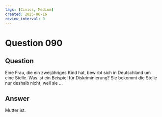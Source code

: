 ```yaml
---
tags: [Civics, Medium]
created: 2025-06-16
review_interval: 0
---
```


# Question 090

## Question

Eine Frau, die ein zweijähriges Kind hat, bewirbt sich in Deutschland um eine Stelle. Was ist ein Beispiel für Diskriminierung? Sie bekommt die Stelle nur deshalb nicht, weil sie ...

## Answer

Mutter ist.
